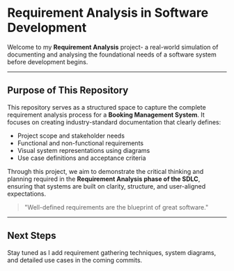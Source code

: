 # Requirement Analysis in Software Development

Welcome to my **Requirement Analysis** project- a real-world simulation of documenting and analysing the foundational needs of a software system before development begins.

---

## Purpose of This Repository

This repository serves as a structured space to capture the complete requirement analysis process for a **Booking Management System**. It focuses on creating industry-standard documentation that clearly defines:

- Project scope and stakeholder needs
- Functional and non-functional requirements
- Visual system representations using diagrams
- Use case definitions and acceptance criteria

Through this project, we aim to demonstrate the critical thinking and planning required in the **Requirement Analysis phase of the SDLC**, ensuring that systems are built on clarity, structure, and user-aligned expectations.

>  "Well-defined requirements are the blueprint of great software."

---

##  Next Steps

Stay tuned as I add requirement gathering techniques, system diagrams, and detailed use cases in the coming commits.

